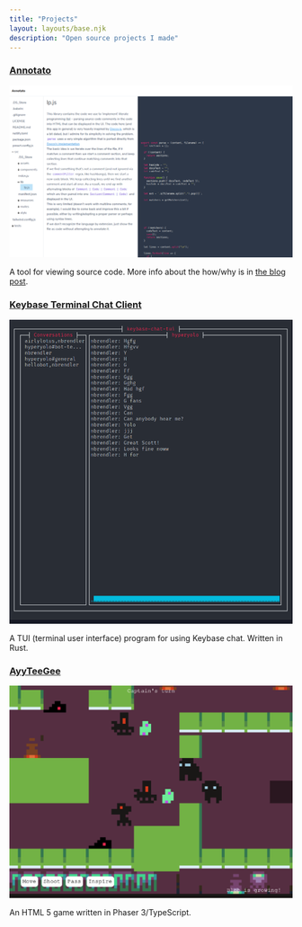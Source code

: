 ```yaml
---
title: "Projects"
layout: layouts/base.njk
description: "Open source projects I made"
---
```


### [Annotato](https://annotato.nikbrendler.com)

![Annotato Screenshot](/img/annotato.png)

A tool for viewing source code. More info about the how/why is in [the blog post](/annotato).

### [Keybase Terminal Chat Client](https://github.com/nbrendler/keybase-chat-tui)

![Keybase Chat Screenshot](/img/keybase-chat-tui.png)

A TUI (terminal user interface) program for using Keybase chat. Written in Rust.

### [AyyTeeGee](https://ayyteegee.nikbrendler.com)

![Screenshot of the game](/img/ayyteegee.png)

An HTML 5 game written in Phaser 3/TypeScript.
